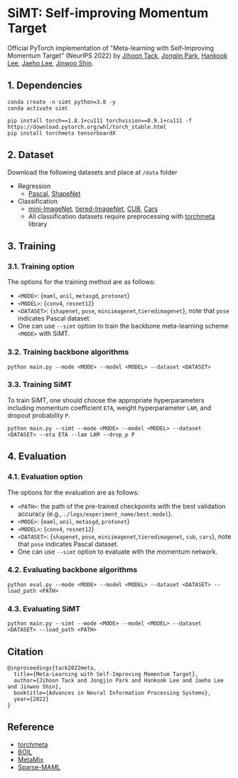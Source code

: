 # SiMT: Self-improving Momentum Target

Official PyTorch implementation of "Meta-learning with Self-Improving Momentum Target" (NeurIPS 2022) by 
[Jihoon Tack](https://jihoontack.github.io/),
[Jongjin Park](https://scholar.google.com/citations?user=F9DGEgEAAAAJ&hl=ko),
[Hankook Lee](https://hankook.github.io/),
[Jaeho Lee](https://jaeho-lee.github.io/),
[Jinwoo Shin](https://alinlab.kaist.ac.kr/shin.html).

## 1. Dependencies
```
conda create -n simt python=3.8 -y
conda activate simt

pip install torch==1.8.1+cu111 torchvision==0.9.1+cu111 -f https://download.pytorch.org/whl/torch_stable.html
pip install torchmeta tensorboardX
```

## 2. Dataset
Download the following datasets and place at `/data` folder
- Regression
  - [Pascal](https://github.com/mingzhang-yin/Meta-learning-without-memorization), [ShapeNet](https://github.com/boschresearch/what-matters-for-meta-learning)
- Classification
  - [mini-ImageNet](https://github.com/renmengye/few-shot-ssl-public/), [tiered-ImageNet](https://github.com/renmengye/few-shot-ssl-public/), [CUB](https://paperswithcode.com/dataset/cub-200-2011), [Cars](https://ai.stanford.edu/~jkrause/cars/car_dataset.html)
  - All classification datasets require preprocessing with [torchmeta](https://github.com/tristandeleu/pytorch-meta) library

## 3. Training
### 3.1. Training option
The options for the training method are as follows:
- `<MODE>`: {`maml`, `anil`, `metasgd`, `protonet`}
- `<MODEL>`: {`conv4`, `resnet12`}
- `<DATASET>`: {`shapenet`, `pose`, `miniimagenet`,`tieredimagenet`}, note that `pose` indicates Pascal dataset.
- One can use `--simt` option to train the backbone meta-learning scheme `<MODE>` with SiMT.

### 3.2. Training backbone algorithms
```
python main.py --mode <MODE> --model <MODEL> --dataset <DATASET>
```

### 3.3. Training SiMT
To train SiMT, one should choose the appropriate hyperparameters including momentum coefficient `ETA`, weight hyperparameter `LAM`, and dropout probability `P`.
```
python main.py --simt --mode <MODE> --model <MODEL> --dataset <DATASET> --eta ETA --lam LAM --drop_p P
```

## 4. Evaluation
### 4.1. Evaluation option
The options for the evaluation are as follows:
- `<PATH>`: the path of the pre-trained checkpoints with the best validation accuracy (e.g., `./logs/experiment_name/best.model`).
- `<MODE>`: {`maml`, `anil`, `metasgd`, `protonet`}
- `<MODEL>`: {`conv4`, `resnet12`}
- `<DATASET>`: {`shapenet`, `pose`, `miniimagenet`,`tieredimagenet`, `cub`, `cars`}, note that `pose` indicates Pascal dataset.
- One can use `--simt` option to evaluate with the momentum network.

### 4.2. Evaluating backbone algorithms
```
python eval.py --mode <MODE> --model <MODEL> --dataset <DATASET> --load_path <PATH>
```

### 4.3. Evaluating SiMT
```
python main.py --simt --mode <MODE> --model <MODEL> --dataset <DATASET> --load_path <PATH>
```

## Citation
```
@inproceedings{tack2022meta,
  title={Meta-Learning with Self-Improving Momentum Target},
  author={Jihoon Tack and Jongjin Park and Hankook Lee and Jaeho Lee and Jinwoo Shin},
  booktitle={Advances in Neural Information Processing Systems},
  year={2022}
}
```

## Reference
- [torchmeta](https://github.com/tristandeleu/pytorch-meta)
- [BOIL](https://github.com/HJ-Yoo/BOIL)
- [MetaMix](https://github.com/huaxiuyao/MetaMix)
- [Sparse-MAML](https://github.com/Johswald/learning_where_to_learn)
